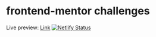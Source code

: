 # frontend-mentor challenges
Live preview: [Link](https://fementor.darshanvaishya.xyz)
[![Netlify Status](https://api.netlify.com/api/v1/badges/6203fe4e-c79a-45dc-b840-d80286a0fe5a/deploy-status)](https://app.netlify.com/sites/peaceful-poitras-bb5341/deploys)
